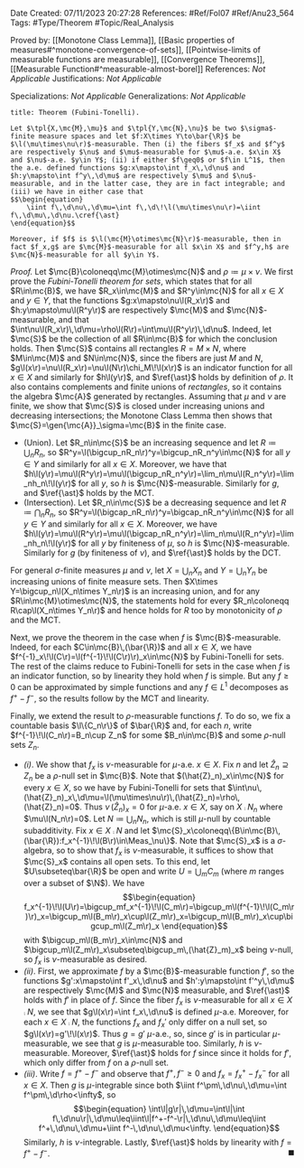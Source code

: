 <div class="topSpace"></div>

Date Created: 07/11/2023 20:27:28
References: #Ref/Fol07 #Ref/Anu23_564
Tags: #Type/Theorem #Topic/Real_Analysis

Proved by: [[Monotone Class Lemma]], [[Basic properties of measures#^monotone-convergence-of-sets]], [[Pointwise-limits of measurable functions are measurable]], [[Convergence Theorems]], [[Measurable Function#^measurable-almost-borel]]
References: <i>Not Applicable</i>
Justifications: <i>Not Applicable</i>

Specializations: <i>Not Applicable</i>
Generalizations: <i>Not Applicable</i>

``` ad-Theorem
title: Theorem (Fubini-Tonelli).

Let $\tpl{X,\mc{M},\mu}$ and $\tpl{Y,\mc{N},\nu}$ be two $\sigma$-finite measure spaces and let $f:X\times Y\to\bar{\R}$ be $\l(\mu\times\nu\r)$-measurable. Then (i) the fibers $f_x$ and $f^y$ are respectively $\nu$ and $\mu$-measurable for $\mu$-a.e. $x\in X$ and $\nu$-a.e. $y\in Y$; (ii) if either $f\geq0$ or $f\in L^1$, then the a.e. defined functions $g:x\mapsto\int f_x\,\d\nu$ and $h:y\mapsto\int f^y\,\d\mu$ are respectively $\mu$ and $\nu$-measurable, and in the latter case, they are in fact integrable; and (iii) we have in either case that
$$\begin{equation}
    \iint f\,\d\nu\,\d\mu=\int f\,\d\!\l(\mu\times\nu\r)=\iint f\,\d\mu\,\d\nu.\cref{\ast}
\end{equation}$$

Moreover, if $f$ is $\l(\mc{M}\otimes\mc{N}\r)$-measurable, then in fact $f_x,g$ are $\mc{M}$-measurable for all $x\in X$ and $f^y,h$ are $\mc{N}$-measurable for all $y\in Y$.

```

<i>Proof.</i> Let $\mc{B}\coloneqq\mc{M}\otimes\mc{N}$ and $\rho\coloneqq\mu\times\nu$. We first prove the <i>Fubini-Tonelli theorem for sets</i>, which states that for all $R\in\mc{B}$, we have $R_x\in\mc{M}$ and $R^y\in\mc{N}$ for all $x\in X$ and $y\in Y$, that the functions $g:x\mapsto\nu\l(R_x\r)$ and $h:y\mapsto\mu\l(R^y\r)$ are respectively $\mc{M}$ and $\mc{N}$-measurable, and that $\int\nu\l(R_x\r)\,\d\mu=\rho\l(R\r)=\int\mu\l(R^y\r)\,\d\nu$. Indeed, let $\mc{S}$ be the collection of all $R\in\mc{B}$ for which the conclusion holds. Then $\mc{S}$ contains all rectangles $R=M\times N$, where $M\in\mc{M}$ and $N\in\mc{N}$, since the fibers are just $M$ and $N$, $g\l(x\r)=\nu\l(R_x\r)=\nu\l(N\r)\chi_M\!\l(x\r)$ is an indicator function for all $x\in X$ and similarly for $h\l(y\r)$, and $\ref{\ast}$ holds by definition of $\rho$. It also contains complements and finite unions of <i>rectangles</i>, so it contains the algebra $\mc{A}$ generated by rectangles. Assuming that $\mu$ and $\nu$ are finite, we show that $\mc{S}$ is closed under increasing unions and decreasing intersections; the Monotone Class Lemma then shows that $\mc{S}=\gen{\mc{A}}_\sigma=\mc{B}$ in the finite case.
* (Union). Let $R_n\in\mc{S}$ be an increasing sequence and let $R\coloneqq\bigcup_nR_n$, so $R^y=\l(\bigcup_nR_n\r)^y=\bigcup_nR_n^y\in\mc{N}$ for all $y\in Y$ and similarly for all $x\in X$. Moreover, we have that $h\l(y\r)=\mu\l(R^y\r)=\mu\l(\bigcup_nR_n^y\r)=\lim_n\mu\l(R_n^y\r)=\lim_nh_n\!\l(y\r)$ for all $y$, so $h$ is $\mc{N}$-measurable. Similarly for $g$, and $\ref{\ast}$ holds by the MCT.
* (Intersection). Let $R_n\in\mc{S}$ be a decreasing sequence and let $R\coloneqq\bigcap_nR_n$, so $R^y=\l(\bigcap_nR_n\r)^y=\bigcap_nR_n^y\in\mc{N}$ for all $y\in Y$ and similarly for all $x\in X$. Moreover, we have $h\l(y\r)=\mu\l(R^y\r)=\mu\l(\bigcap_nR_n^y\r)=\lim_n\mu\l(R_n^y\r)=\lim_nh_n\!\l(y\r)$ for all $y$ by finiteness of $\mu$, so $h$ is $\mc{N}$-measurable. Similarly for $g$ (by finiteness of $\nu$), and $\ref{\ast}$ holds by the DCT.

For general $\sigma$-finite measures $\mu$ and $\nu$, let $X=\bigcup_nX_n$ and $Y=\bigcup_nY_n$ be increasing unions of finite measure sets. Then $X\times Y=\bigcup_n\l(X_n\times Y_n\r)$ is an increasing union, and for any $R\in\mc{M}\otimes\mc{N}$, the statements hold for every $R_n\coloneqq R\cap\l(X_n\times Y_n\r)$ and hence holds for $R$ too by monotonicity of $\rho$ and the MCT.

Next, we prove the theorem in the case when $f$ is $\mc{B}$-measurable. Indeed, for each $C\in\mc{B}\,(\bar{\R})$ and all $x\in X$, we have $f^{-1}_x\!\l(C\r)=\l(f^{-1}\!\l(C\r)\r)_x\in\mc{N}$ by Fubini-Tonelli for sets. The rest of the claims reduce to Fubini-Tonelli for sets in the case when $f$ is an indicator function, so by linearity they hold when $f$ is simple. But any $f\geq0$ can be approximated by simple functions and any $f\in L^1$ decomposes as $f^+-f^-$, so the results follow by the MCT and linearity.

Finally, we extend the result to $\rho$-measurable functions $f$. To do so, we fix a countable basis $\l\{C_n\r\}$ of $\bar{\R}$ and, for each $n$, write $f^{-1}\!\l(C_n\r)=B_n\cup Z_n$ for some $B_n\in\mc{B}$ and some $\rho$-null sets $Z_n$.
* <i>(i)</i>. We show that $f_x$ is $\nu$-measurable for $\mu$-a.e. $x\in X$. Fix $n$ and let $\hat{Z}_n\supseteq Z_n$ be a $\rho$-null set in $\mc{B}$. Note that $(\hat{Z}_n)_x\in\mc{N}$ for every $x\in X$, so we have by Fubini-Tonelli for sets that $\int\nu\,(\hat{Z}_n)_x\,\d\mu=\l(\mu\times\nu\r)\,(\hat{Z}_n)=\rho\,(\hat{Z}_n)=0$. Thus $\nu\,(\hat{Z}_n)_x=0$ for $\mu$-a.e. $x\in X$, say on $X\comp N_n$ where $\mu\l(N_n\r)=0$. Let $N\coloneqq\bigcup_nN_n$, which is still $\mu$-null by countable subadditivity. Fix $x\in X\comp N$ and let $\mc{S}_x\coloneqq\{B\in\mc{B}\,(\bar{\R}):f_x^{-1}\!\l(B\r)\in\Meas_\nu\}$. Note that $\mc{S}_x$ is a $\sigma$-algebra, so to show that $f_x$ is $\nu$-measurable, it suffices to show that $\mc{S}_x$ contains all open sets. To this end, let $U\subseteq\bar{\R}$ be open and write $U=\bigcup_mC_m$ (where $m$ ranges over a subset of $\N$). We have
$$\begin{equation}
    f_x^{-1}\!\l(U\r)=\bigcup_mf_x^{-1}\!\l(C_m\r)=\bigcup_m\l(f^{-1}\!\l(C_m\r)\r)_x=\bigcup_m\l(B_m\r)_x\cup\l(Z_m\r)_x=\bigcup_m\l(B_m\r)_x\cup\bigcup_m\l(Z_m\r)_x
\end{equation}$$
with $\bigcup_m\l(B_m\r)_x\in\mc{N}$ and $\bigcup_m\l(Z_m\r)_x\subseteq\bigcup_m\,(\hat{Z}_m)_x$ being $\nu$-null, so $f_x$ is $\nu$-measurable as desired.
* <i>(ii)</i>. First, we approximate $f$ by a $\mc{B}$-measurable function $f'$, so the functions $g':x\mapsto\int f'_x\,\d\nu$ and $h':y\mapsto\int f'^y\,\d\mu$ are respectively $\mc{M}$ and $\mc{N}$ measurable, and $\ref{\ast}$ holds with $f'$ in place of $f$. Since the fiber $f_x$ is $\nu$-measurable for all $x\in X\comp N$, we see that $g\l(x\r)=\int f_x\,\d\nu$ is defined $\mu$-a.e. Moreover, for each $x\in X\comp N$, the functions $f_x$ and $f_x'$ only differ on a null set, so $g\l(x\r)=g'\!\l(x\r)$. Thus $g=g'$ $\mu$-a.e., so, since $g'$ is in particular $\mu$-measurable, we see that $g$ is $\mu$-measurable too. Similarly, $h$ is $\nu$-measurable. Moreover, $\ref{\ast}$ holds for $f$ since since it holds for $f'$, which only differ from $f$ on a $\rho$-null set.
* <i>(iii)</i>. Write $f=f^+-f^-$ and observe that $f^+,f^-\geq0$ and $f_x=f^+_x-f^-_x$ for all $x\in X$. Then $g$ is $\mu$-integrable since both $\iint f^\pm\,\d\nu\,\d\mu=\int f^\pm\,\d\rho<\infty$, so
$$\begin{equation}
    \int\l|g\r|\,\d\mu=\int\l|\int f\,\d\nu\r|\,\d\mu\leq\iint\l|f^+-f^-\r|\,\d\nu\,\d\mu\leq\iint f^+\,\d\nu\,\d\mu+\iint f^-\,\d\nu\,\d\mu<\infty.
\end{equation}$$
Similarly, $h$ is $\nu$-integrable. Lastly, $\ref{\ast}$ holds by linearity with $f=f^+-f^-$.<span style="float:right;">$\blacksquare$</span>
